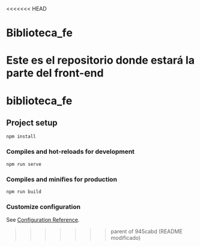 <<<<<<< HEAD
# Biblioteca_fe
Este es el repositorio donde estará la parte del front-end
=======
# biblioteca_fe

## Project setup
```
npm install
```

### Compiles and hot-reloads for development
```
npm run serve
```

### Compiles and minifies for production
```
npm run build
```

### Customize configuration
See [Configuration Reference](https://cli.vuejs.org/config/).
>>>>>>> parent of 945cabd (README modificado)
